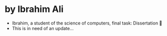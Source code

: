 # by Ibrahim Ali

- Ibrahim, a student of the science of computers, final task: Dissertation 🕺 
- This is in need of an update...
